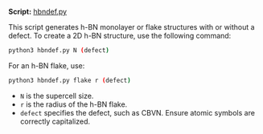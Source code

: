 **Script:** [hbndef.py](https://github.com/tangzhao20/dftscr/blob/main/src/hbndef.py)

This script generates h-BN monolayer or flake structures with or without a defect. To create a 2D h-BN structure, use the following command:
```bash
python3 hbndef.py N (defect)
```
For an h-BN flake, use:
```bash
python3 hbndef.py flake r (defect)
```
* `N` is the supercell size.  
* `r` is the radius of the h-BN flake.  
* `defect` specifies the defect, such as CBVN. Ensure atomic symbols are correctly capitalized.  

